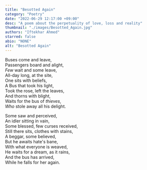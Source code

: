 ```yaml
---
title: "Besotted Again"
category: "Poetry"
date: "2022-06-29 12:17:00 +09:00"
desc: "A poem about the perpetuality of love, loss and reality"
thumbnail: "./images/Besotted_Again.jpg"
authors: "Iftekhar Ahmed"
starred: false
abio: "NONE"
alt: "Besotted Again"
---
```


Buses come and leave,  
Passengers board and alight,   
*Few* wait and some leave,  
All-day long, at the site,  
One sits with beliefs,  
A Bus that took his light,  
Took the rose, left the leaves,   
And thorns with blight,  
Waits for the bus of *thieves*,  
*Who* stole away all his delight.  


Some saw and perceived,   
An idler sitting in vain,  
Some blessed, few curses received,  
Still there sits, clothes with stains,  
A beggar, some believed,   
But he awaits hate's bane,  
With what everyone is weaved,  
He waits for a dream, as it rains,   
And the bus has arrived,  
While he falls for her again.   
